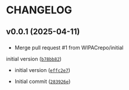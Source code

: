 # CHANGELOG



## v0.0.1 (2025-04-11)

###  

* Merge pull request #1 from WIPACrepo/initial

initial version ([`b78bb82`](https://github.com/WIPACrepo/oauth2-proxy/commit/b78bb82550eff10dc63477b60d180ddd2861dbba))

* initial version ([`effc2e7`](https://github.com/WIPACrepo/oauth2-proxy/commit/effc2e716343ede11cc9b68a6294e02f36e751d1))

* Initial commit ([`283926e`](https://github.com/WIPACrepo/oauth2-proxy/commit/283926e38efc02878d782e86396392a5796982fc))
